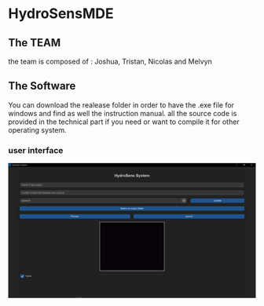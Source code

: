 # HydroSensMDE

## The TEAM
the team is composed of : Joshua, Tristan, Nicolas and Melvyn

## The Software 
You can download the realease folder in order to have the .exe file for windows and find as well the instruction manual.
all the source code is provided in the technical part if you need or want to compile it for other operating system. 

### user interface 

<p align="center">
  <img src="Media/UI_D.png">
</p>

